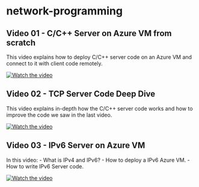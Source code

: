 # network-programming
## Video 01 - C/C++ Server on Azure VM from scratch
This video explains how to deploy C/C++ server code on an Azure VM and connect to it with client code remotely.

[![Watch the video](https://img.youtube.com/vi/QJFX__g9Mgk/hqdefault.jpg)](https://www.youtube.com/watch?v=QJFX__g9Mgk)

## Video 02 - TCP Server Code Deep Dive
This video explains in-depth how the C/C++ server code works and how to improve the code we saw in the last video.

[![Watch the video](https://img.youtube.com/vi/qTIVVAoG94A/hqdefault.jpg)](https://www.youtube.com/watch?v=qTIVVAoG94A)

## Video 03 - IPv6 Server on Azure VM
In this video:
    - What is IPv4 and IPv6?
    - How to deploy a IPv6 Azure VM.
    - How to write IPv6 Server code.

[![Watch the video](https://img.youtube.com/vi/qTIVVAoG94A/hqdefault.jpg)](https://www.youtube.com/watch?v=qTIVVAoG94A)